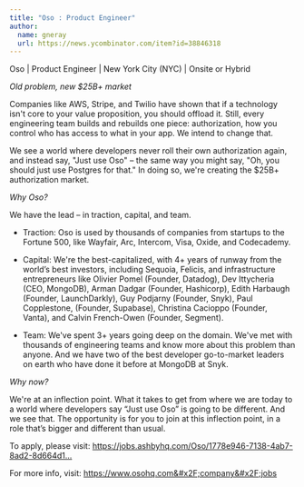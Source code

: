 ```yaml
---
title: "Oso : Product Engineer"
author:
  name: gneray
  url: https://news.ycombinator.com/item?id=38846318
---
```

Oso | Product Engineer | New York City (NYC) | Onsite or Hybrid

*Old problem, new $25B+ market*

Companies like AWS, Stripe, and Twilio have shown that if a technology isn&#x27;t core to your value proposition, you should offload it. Still, every engineering team builds and rebuilds one piece: authorization, how you control who has access to what in your app. We intend to change that.

We see a world where developers never roll their own authorization again, and instead say, &quot;Just use Oso&quot; – the same way you might say, &quot;Oh, you should just use Postgres for that.&quot; In doing so, we&#x27;re creating the $25B+ authorization market.

*Why Oso?*

We have the lead – in traction, capital, and team.

- Traction: Oso is used by thousands of companies from startups to the Fortune 500, like Wayfair, Arc, Intercom, Visa, Oxide, and Codecademy.

- Capital: We&#x27;re the best-capitalized, with 4+ years of runway from the world’s best investors, including Sequoia, Felicis, and infrastructure entrepreneurs like Olivier Pomel (Founder, Datadog), Dev Ittycheria (CEO, MongoDB), Arman Dadgar (Founder, Hashicorp), Edith Harbaugh (Founder, LaunchDarkly), Guy Podjarny (Founder, Snyk), Paul Copplestone, (Founder, Supabase), Christina Cacioppo (Founder, Vanta), and Calvin French-Owen (Founder, Segment).

- Team: We&#x27;ve spent 3+ years going deep on the domain. We&#x27;ve met with thousands of engineering teams and know more about this problem than anyone. And we have two of the best developer go-to-market leaders on earth who have done it before at MongoDB at Snyk.

*Why now?*

We&#x27;re at an inflection point. What it takes to get from where we are today to a world where developers say “Just use Oso” is going to be different. And we see that. The opportunity is for you to join at this inflection point, in a role that’s bigger and different than usual.

To apply, please visit: <a href="https:&#x2F;&#x2F;jobs.ashbyhq.com&#x2F;Oso&#x2F;1778e946-7138-4ab7-8ad2-8d664d11dd8f">https:&#x2F;&#x2F;jobs.ashbyhq.com&#x2F;Oso&#x2F;1778e946-7138-4ab7-8ad2-8d664d1...</a>

For more info, visit: <a href="https:&#x2F;&#x2F;www.osohq.com&#x2F;company&#x2F;jobs" rel="nofollow">https:&#x2F;&#x2F;www.osohq.com&#x2F;company&#x2F;jobs</a>
